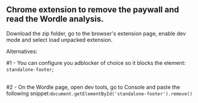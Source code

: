 ## Chrome extension to remove the paywall and read the Wordle analysis.

Download the zip folder, go to the browser's extension page, enable dev mode and select load unpacked extension.

Alternatives:

#1 - You can configure you adblocker of choice so it blocks the element: ```standalone-footer```;<br><br>

#2 - On the Wordle page, open dev tools, go to Console and paste the following snippet:```document.getElementById('standalone-footer').remove()```
